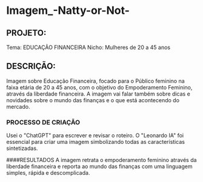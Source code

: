 # Imagem_-Natty-or-Not-

## PROJETO: 
Tema: EDUCAÇÃO FINANCEIRA 
Nicho: Mulheres de 20 a 45 anos

## DESCRIÇÃO:
Imagem sobre Educação Financeira, focado para o Público feminino na faixa etária de 20 a 45 anos, com o objetivo do Empoderamento Feminino, através da liberdade financeira.
A imagem vai falar também sobre dicas e novidades sobre o mundo das finanças e o que está acontecendo do mercado.

### PROCESSO DE CRIAÇÃO
Usei o "ChatGPT" para escrever e revisar o roteiro. O "Leonardo IA" foi essencial para criar uma imagem simbolizando todas as características sintetizadas. 

####RESULTADOS
A imagem retrata o empoderamento feminino através da liberdade financeira e reporta ao mundo das finanças com uma linguagem simples, rápida e descomplicada.
